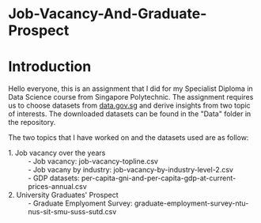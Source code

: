 # Job-Vacancy-And-Graduate-Prospect

<h1>Introduction</h1>

<p>
Hello everyone, this is an assignment that I did for my Specialist Diploma in Data Science course from Singapore Polytechnic.
The assignment requires us to choose datasets from <a href="https://data.gov.sg/">data.gov.sg</a> and derive insights from two topic of interests.
The downloaded datasets can be found in the "Data" folder in the repository. 
    
</p>  
The two topics that I have worked on and the datasets used are as follow:

<dl>
  <dt>1. Job vacancy over the years</dt>
  <dd>- Job vacancy: job-vacancy-topline.csv</dd>
  <dd>- Job vacany by industry: job-vacancy-by-industry-level-2.csv</dd>
  <dd>- GDP datasets: per-capita-gni-and-per-capita-gdp-at-current-prices-annual.csv</dd>
  
  <dt>2. University Graduates' Prospect </dt>
  <dd>- Graduate Emplyoment Survey: graduate-employment-survey-ntu-nus-sit-smu-suss-sutd.csv </dd>
</dl>

